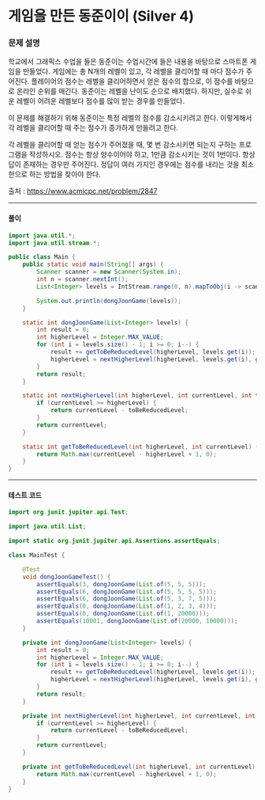 # 게임을 만든 동준이이 (Silver 4)

### 문제 설명
학교에서 그래픽스 수업을 들은 동준이는 수업시간에 들은 내용을 바탕으로 스마트폰 게임을 만들었다. 게임에는 총 N개의 레벨이 있고, 각 레벨을 클리어할 때 마다 점수가 주어진다. 플레이어의 점수는 레벨을 클리어하면서 얻은 점수의 합으로, 이 점수를 바탕으로 온라인 순위를 매긴다. 동준이는 레벨을 난이도 순으로 배치했다. 하지만, 실수로 쉬운 레벨이 어려운 레벨보다 점수를 많이 받는 경우를 만들었다.

이 문제를 해결하기 위해 동준이는 특정 레벨의 점수를 감소시키려고 한다. 이렇게해서 각 레벨을 클리어할 때 주는 점수가 증가하게 만들려고 한다.

각 레벨을 클리어할 때 얻는 점수가 주어졌을 때, 몇 번 감소시키면 되는지 구하는 프로그램을 작성하시오. 점수는 항상 양수이어야 하고, 1만큼 감소시키는 것이 1번이다. 항상 답이 존재하는 경우만 주어진다. 정답이 여러 가지인 경우에는 점수를 내리는 것을 최소한으로 하는 방법을 찾아야 한다.

출처 : https://www.acmicpc.net/problem/2847

---

#### 풀이
~~~java
import java.util.*;
import java.util.stream.*;

public class Main {
    public static void main(String[] args) {
        Scanner scanner = new Scanner(System.in);
        int n = scanner.nextInt();
        List<Integer> levels = IntStream.range(0, n).mapToObj(i -> scanner.nextInt()).collect(Collectors.toList());

        System.out.println(dongJoonGame(levels));
    }

    static int dongJoonGame(List<Integer> levels) {
        int result = 0;
        int higherLevel = Integer.MAX_VALUE;
        for (int i = levels.size() - 1; i >= 0; i--) {
            result += getToBeReducedLevel(higherLevel, levels.get(i));
            higherLevel = nextHigherLevel(higherLevel, levels.get(i), getToBeReducedLevel(higherLevel, levels.get(i)));
        }
        return result;
    }

    static int nextHigherLevel(int higherLevel, int currentLevel, int toBeReducedLevel) {
        if (currentLevel >= higherLevel) {
            return currentLevel - toBeReducedLevel;
        }
        return currentLevel;
    }

    static int getToBeReducedLevel(int higherLevel, int currentLevel) {
        return Math.max(currentLevel - higherLevel + 1, 0);
    }
}
~~~

---

#### 테스트 코드
~~~java
import org.junit.jupiter.api.Test;

import java.util.List;

import static org.junit.jupiter.api.Assertions.assertEquals;

class MainTest {

    @Test
    void dongJoonGameTest() {
        assertEquals(3, dongJoonGame(List.of(5, 5, 5)));
        assertEquals(6, dongJoonGame(List.of(5, 5, 5, 5)));
        assertEquals(6, dongJoonGame(List.of(5, 3, 7, 5)));
        assertEquals(0, dongJoonGame(List.of(1, 2, 3, 4)));
        assertEquals(0, dongJoonGame(List.of(1, 20000)));
        assertEquals(10001, dongJoonGame(List.of(20000, 10000)));
    }

    private int dongJoonGame(List<Integer> levels) {
        int result = 0;
        int higherLevel = Integer.MAX_VALUE;
        for (int i = levels.size() - 1; i >= 0; i--) {
            result += getToBeReducedLevel(higherLevel, levels.get(i));
            higherLevel = nextHigherLevel(higherLevel, levels.get(i), getToBeReducedLevel(higherLevel, levels.get(i)));
        }
        return result;
    }

    private int nextHigherLevel(int higherLevel, int currentLevel, int toBeReducedLevel) {
        if (currentLevel >= higherLevel) {
            return currentLevel - toBeReducedLevel;
        }
        return currentLevel;
    }

    private int getToBeReducedLevel(int higherLevel, int currentLevel) {
        return Math.max(currentLevel - higherLevel + 1, 0);
    }
}
~~~
